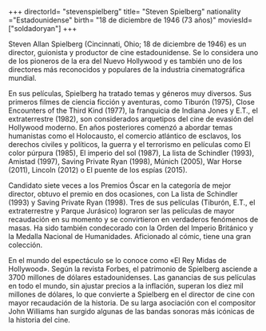 +++
directorId= "stevenspielberg"
title= "Steven Spielberg"
nationality ="Estadounidense"
birth= "18 de diciembre de 1946 (73 años)"
moviesId= ["soldadoryan"]
+++


Steven Allan Spielberg (Cincinnati, Ohio; 18 de diciembre de 1946) es un director, guionista y productor de cine estadounidense. Se lo considera uno de los pioneros de la era del Nuevo Hollywood y es también uno de los directores más reconocidos y populares de la industria cinematográfica mundial.

En sus películas, Spielberg ha tratado temas y géneros muy diversos. Sus primeros filmes de ciencia ficción y aventuras, como Tiburón (1975), Close Encounters of the Third Kind (1977), la franquicia de Indiana Jones y E.T., el extraterrestre (1982), son considerados arquetipos del cine de evasión del Hollywood moderno. En años posteriores comenzó a abordar temas humanistas como el Holocausto, el comercio atlántico de esclavos, los derechos civiles y políticos, la guerra y el terrorismo en películas como El color púrpura (1985), El imperio del sol (1987), La lista de Schindler (1993), Amistad (1997), Saving Private Ryan (1998), Múnich (2005), War Horse (2011), Lincoln (2012) o El puente de los espías (2015).

Candidato siete veces a los Premios Óscar en la categoría de mejor director, obtuvo el premio en dos ocasiones, con La lista de Schindler (1993) y Saving Private Ryan (1998). Tres de sus películas (Tiburón, E.T., el extraterrestre y Parque Jurásico) lograron ser las películas de mayor recaudación en su momento y se convirtieron en verdaderos fenómenos de masas. Ha sido también condecorado con la Orden del Imperio Británico y la Medalla Nacional de Humanidades. Aficionado al cómic, tiene una gran colección.

En el mundo del espectáculo se lo conoce como «El Rey Midas de Hollywood». Según la revista Forbes, el patrimonio de Spielberg asciende a 3700 millones de dólares estadounidenses. Las ganancias de sus películas en todo el mundo, sin ajustar precios a la inflación, superan los diez mil millones de dólares, lo que convierte a Spielberg en el director de cine con mayor recaudación de la historia.​ De su larga asociación con el compositor John Williams han surgido algunas de las bandas sonoras más icónicas de la historia del cine.